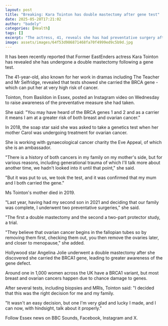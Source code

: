 ```yaml
---
layout: post
title: "Breaking: Kara Tointon has double mastectomy after gene test"
date: 2025-05-28T17:21:02
author: "badely"
categories: [Health]
tags: []
excerpt: "The actress, 41, reveals she has had preventative surgery after learning she carries the BRCA gene."
image: assets/images/64f53d986871468fa70f4999ed9c5b9d.jpg
---
```


It has been recently reported that Former EastEnders actress Kara Tointon has revealed she has undergone a double mastectomy following a gene test.

The 41-year-old, also known for her work in dramas including The Teacher and Mr Selfridge, revealed that tests showed she carried the BRCA gene - which can put her at very high risk of cancer. 

Tointon, from Basildon in Essex, posted an Instagram video on Wednesday to raise awareness of the preventative measure she had taken.

She said: "You may have heard of the BRCA genes 1 and 2 and as a carrier it means I am at a greater risk of both breast and ovarian cancer."

In 2018, the soap star said she was asked to take a genetics test when her mother Carol was undergoing treatment for ovarian cancer. 

She is working with gynaecological cancer charity the Eve Appeal, of which she is an ambassador.

"There is a history of both cancers in my family on my mother's side, but for various reasons, including generational trauma of which I'll talk more about another time, we hadn't looked into it until that point," she said. 

"But it was put to us, we took the test, and it was confirmed that my mum and I both carried the gene." 

Ms Tointon's mother died in 2019.

"Last year, having had my second son in 2021 and deciding that our family was complete, I underwent two preventative surgeries," she said.

"The first a double mastectomy and the second a two-part protector study, a trial.

"They believe that ovarian cancer begins in the fallopian tubes so by removing them first, checking them out, you then remove the ovaries later, and closer to menopause," she added. 

Hollywood star Angelina Jolie underwent a double mastectomy after she discovered she carried the BRCA1 gene, leading to greater awareness of the gene defect.

Around one in 1,000 women across the UK have a BRCA1 variant, but most breast and ovarian cancers happen due to chance damage to genes.

After several tests, including biopsies and MRIs, Tointon said: "I decided that this was the right decision for me and my family.

"It wasn't an easy decision, but one I'm very glad and lucky I made, and I can now, with hindsight, talk about it properly."

Follow Essex news on BBC Sounds, Facebook, Instagram and X.

